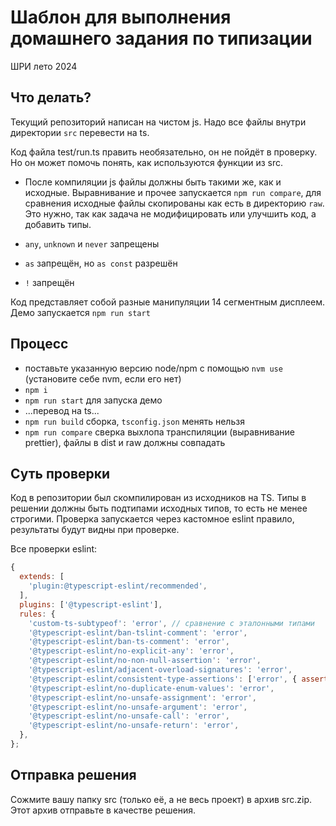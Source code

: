 # Шаблон для выполнения домашнего задания по типизации

ШРИ лето 2024

## Что делать?

Текущий репозиторий написан на чистом js. Надо все файлы внутри директории `src` перевести на ts.

Код файла test/run.ts править необязательно, он не пойдёт в проверку. Но он может помочь понять, как используются функции из src.

- После компиляции js файлы должны быть такими же, как и исходные.
  Выравнивание и прочее запускается `npm run compare`, для сравнения исходные файлы скопированы как есть в директорию `raw`.
  Это нужно, так как задача не модифицировать или улучшить код, а добавить типы.

- `any`, `unknown` и `never` запрещены
- `as` запрещён, но `as const` разрешён
- `!` запрещён

Код представляет собой разные манипуляции 14 сегментным дисплеем. Демо запускается `npm run start`

## Процесс

- поставьте указанную версию node/npm c помощью `nvm use` (установите себе nvm, если его нет)
- `npm i`
- `npm run start` для запуска демо
- ...перевод на ts...
- `npm run build` сборка, `tsconfig.json` менять нельзя
- `npm run compare` сверка выхлопа транспиляции (выравнивание prettier), файлы в dist и raw должны совпадать

## Суть проверки

Код в репозитории был скомпилирован из исходников на TS. Типы в решении должны быть подтипами исходных типов, то есть не менее строгими. Проверка запускается через кастомное eslint правило, результаты будут видны при проверке.

Все проверки eslint:

```js
{
  extends: [
    'plugin:@typescript-eslint/recommended',
  ],
  plugins: ['@typescript-eslint'],
  rules: {
    'custom-ts-subtypeof': 'error', // сравнение с эталонными типами
    '@typescript-eslint/ban-tslint-comment': 'error',
    '@typescript-eslint/ban-ts-comment': 'error',
    '@typescript-eslint/no-explicit-any': 'error',
    '@typescript-eslint/no-non-null-assertion': 'error',
    '@typescript-eslint/adjacent-overload-signatures': 'error',
    '@typescript-eslint/consistent-type-assertions': ['error', { assertionStyle: 'never' }],
    '@typescript-eslint/no-duplicate-enum-values': 'error',
    '@typescript-eslint/no-unsafe-assignment': 'error',
    '@typescript-eslint/no-unsafe-argument': 'error',
    '@typescript-eslint/no-unsafe-call': 'error',
    '@typescript-eslint/no-unsafe-return': 'error',
  },
};
```

## Отправка решения

Cожмите вашу папку src (только её, а не весь проект) в архив src.zip. Этот архив отправьте в качестве решения.
